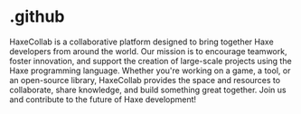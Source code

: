 # .github
HaxeCollab is a collaborative platform designed to bring together Haxe developers from around the world. Our mission is to encourage teamwork, foster innovation, and support the creation of large-scale projects using the Haxe programming language. Whether you're working on a game, a tool, or an open-source library, HaxeCollab provides the space and resources to collaborate, share knowledge, and build something great together. Join us and contribute to the future of Haxe development!
